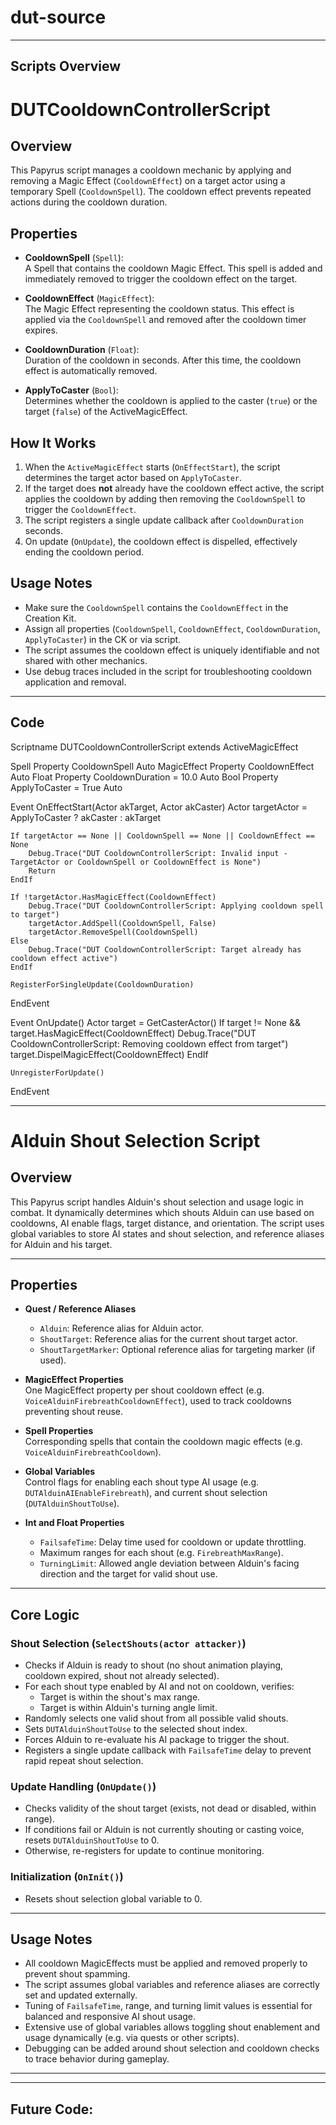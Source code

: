 # dut-source

---

## Scripts Overview

# DUTCooldownControllerScript

## Overview

This Papyrus script manages a cooldown mechanic by applying and removing a Magic Effect (`CooldownEffect`) on a target actor using a temporary Spell (`CooldownSpell`). The cooldown effect prevents repeated actions during the cooldown duration.

## Properties

- **CooldownSpell** (`Spell`):  
  A Spell that contains the cooldown Magic Effect. This spell is added and immediately removed to trigger the cooldown effect on the target.

- **CooldownEffect** (`MagicEffect`):  
  The Magic Effect representing the cooldown status. This effect is applied via the `CooldownSpell` and removed after the cooldown timer expires.

- **CooldownDuration** (`Float`):  
  Duration of the cooldown in seconds. After this time, the cooldown effect is automatically removed.

- **ApplyToCaster** (`Bool`):  
  Determines whether the cooldown is applied to the caster (`true`) or the target (`false`) of the ActiveMagicEffect.

## How It Works

1. When the `ActiveMagicEffect` starts (`OnEffectStart`), the script determines the target actor based on `ApplyToCaster`.
2. If the target does **not** already have the cooldown effect active, the script applies the cooldown by adding then removing the `CooldownSpell` to trigger the `CooldownEffect`.
3. The script registers a single update callback after `CooldownDuration` seconds.
4. On update (`OnUpdate`), the cooldown effect is dispelled, effectively ending the cooldown period.

## Usage Notes

- Make sure the `CooldownSpell` contains the `CooldownEffect` in the Creation Kit.
- Assign all properties (`CooldownSpell`, `CooldownEffect`, `CooldownDuration`, `ApplyToCaster`) in the CK or via script.
- The script assumes the cooldown effect is uniquely identifiable and not shared with other mechanics.
- Use debug traces included in the script for troubleshooting cooldown application and removal.

---

## Code

Scriptname DUTCooldownControllerScript extends ActiveMagicEffect

Spell Property CooldownSpell Auto
MagicEffect Property CooldownEffect Auto
Float Property CooldownDuration = 10.0 Auto
Bool Property ApplyToCaster = True Auto

Event OnEffectStart(Actor akTarget, Actor akCaster)
    Actor targetActor = ApplyToCaster ? akCaster : akTarget

    If targetActor == None || CooldownSpell == None || CooldownEffect == None
        Debug.Trace("DUT CooldownControllerScript: Invalid input - TargetActor or CooldownSpell or CooldownEffect is None")
        Return
    EndIf

    If !targetActor.HasMagicEffect(CooldownEffect)
        Debug.Trace("DUT CooldownControllerScript: Applying cooldown spell to target")
        targetActor.AddSpell(CooldownSpell, False)
        targetActor.RemoveSpell(CooldownSpell)
    Else
        Debug.Trace("DUT CooldownControllerScript: Target already has cooldown effect active")
    EndIf

    RegisterForSingleUpdate(CooldownDuration)
EndEvent

Event OnUpdate()
    Actor target = GetCasterActor()
    If target != None && target.HasMagicEffect(CooldownEffect)
        Debug.Trace("DUT CooldownControllerScript: Removing cooldown effect from target")
        target.DispelMagicEffect(CooldownEffect)
    EndIf

    UnregisterForUpdate()
EndEvent

---

# Alduin Shout Selection Script

## Overview

This Papyrus script handles Alduin's shout selection and usage logic in combat. It dynamically determines which shouts Alduin can use based on cooldowns, AI enable flags, target distance, and orientation. The script uses global variables to store AI states and shout selection, and reference aliases for Alduin and his target.

---

## Properties

- **Quest / Reference Aliases**  
  - `Alduin`: Reference alias for Alduin actor.  
  - `ShoutTarget`: Reference alias for the current shout target actor.  
  - `ShoutTargetMarker`: Optional reference alias for targeting marker (if used).

- **MagicEffect Properties**  
  One MagicEffect property per shout cooldown effect (e.g. `VoiceAlduinFirebreathCooldownEffect`), used to track cooldowns preventing shout reuse.

- **Spell Properties**  
  Corresponding spells that contain the cooldown magic effects (e.g. `VoiceAlduinFirebreathCooldown`).

- **Global Variables**  
  Control flags for enabling each shout type AI usage (e.g. `DUTAlduinAIEnableFirebreath`), and current shout selection (`DUTAlduinShoutToUse`).

- **Int and Float Properties**  
  - `FailsafeTime`: Delay time used for cooldown or update throttling.  
  - Maximum ranges for each shout (e.g. `FirebreathMaxRange`).  
  - `TurningLimit`: Allowed angle deviation between Alduin's facing direction and the target for valid shout use.

---

## Core Logic

### Shout Selection (`SelectShouts(actor attacker)`)

- Checks if Alduin is ready to shout (no shout animation playing, cooldown expired, shout not already selected).
- For each shout type enabled by AI and not on cooldown, verifies:
  - Target is within the shout's max range.
  - Target is within Alduin's turning angle limit.
- Randomly selects one valid shout from all possible valid shouts.
- Sets `DUTAlduinShoutToUse` to the selected shout index.
- Forces Alduin to re-evaluate his AI package to trigger the shout.
- Registers a single update callback with `FailsafeTime` delay to prevent rapid repeat shout selection.

### Update Handling (`OnUpdate()`)

- Checks validity of the shout target (exists, not dead or disabled, within range).
- If conditions fail or Alduin is not currently shouting or casting voice, resets `DUTAlduinShoutToUse` to 0.
- Otherwise, re-registers for update to continue monitoring.

### Initialization (`OnInit()`)

- Resets shout selection global variable to 0.

---

## Usage Notes

- All cooldown MagicEffects must be applied and removed properly to prevent shout spamming.
- The script assumes global variables and reference aliases are correctly set and updated externally.
- Tuning of `FailsafeTime`, range, and turning limit values is essential for balanced and responsive AI shout usage.
- Extensive use of global variables allows toggling shout enablement and usage dynamically (e.g. via quests or other scripts).
- Debugging can be added around shout selection and cooldown checks to trace behavior during gameplay.

---



---

## Future Code:


